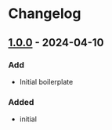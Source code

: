 # Changelog

## [1.0.0] - 2024-04-10

### Add

- Initial boilerplate

### Added

- initial

[1.0.0]: https://github.com/inlavigo/gg_local_package_dependencies/tag/%tag
